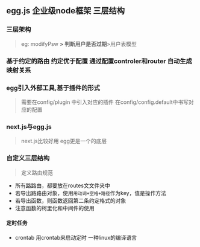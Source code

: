 ## egg.js 企业级node框架  三层结构

### 三层架构
>eg: modifyPsw __> 判断用户是否过期__>用户表模型

### 基于约定的路由  约定优于配置  通过配置controler和router  自动生成映射关系


### egg引入外部工具,基于插件的形式
> 需要在config/plugin 中引入对应的插件
> 在config/config.default中书写对应的配置

### next.js与egg.js
> next.js比较好用 egg更是一个的底层


### 自定义三层结构
> 定义路由规范
+ 所有路路由，都要放在routes⽂文件夹中
+ 若导出路路由对象，使⽤`用动词+空格+路径`作为key，值是操作方法
+ 若导出函数，则函数返回第⼆条约定格式的对象
+ 注意函数的柯里化和中间件的使用


#### 定时任务
+ crontab  用crontab来启动定时  一种linux的编译语言
